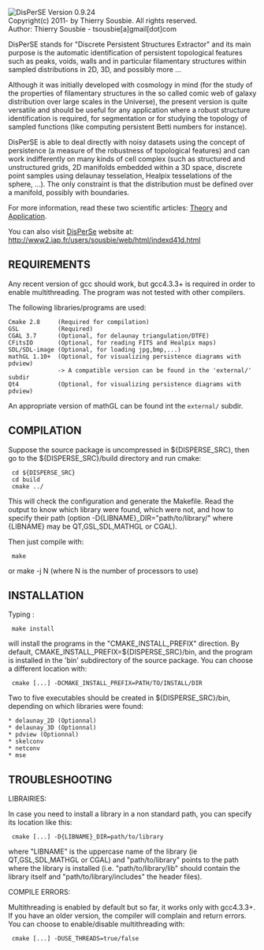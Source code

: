 ![DisPerSE](https://github.com/thierry-sousbie/DisPerSE/blob/master/manual/web/images/logo.png "DisPerSE")
Version 0.9.24  
Copyright(c) 2011- by Thierry Sousbie. All rights reserved.  
Author: Thierry Sousbie - tsousbie[a]gmail[dot]com  

DisPerSE stands for "Discrete Persistent Structures Extractor" and its main purpose is the automatic identification of persistent topological features such as peaks, voids, walls and in particular filamentary structures within sampled distributions in 2D, 3D, and possibly more ...

Although it was initially developed with cosmology in mind (for the study of the properties of filamentary structures in the so called comic web of galaxy distribution over large scales in the Universe), the present version is quite versatile and should be useful for any application where a robust structure identification is required, for segmentation or for studying the topology of sampled functions (like computing persistent Betti numbers for instance).

DisPerSE is able to deal directly with noisy datasets using the concept of persistence (a measure of the robustness of topological features) and can work indifferently on many kinds of cell complex (such as structured and unstructured grids, 2D manifolds embedded within a 3D space, discrete point samples using delaunay tesselation, Healpix tesselations of the sphere, ...). The only constraint is that the distribution must be defined over a manifold, possibly with boundaries. 

For more information, read these two scientific articles: [Theory](http://adsabs.harvard.edu/abs/2011MNRAS.414..350S "DisPerSE Theory article") and [Application](http://adsabs.harvard.edu/abs/2011MNRAS.414..384S "DisPerSE Application article").

You can also visit [DisPerSe](http://www2.iap.fr/users/sousbie/web/html/indexd41d.html) website at: http://www2.iap.fr/users/sousbie/web/html/indexd41d.html

REQUIREMENTS
------------

Any recent version of gcc should work, but gcc4.3.3+ is required in order to enable multithreading. The program was not tested with other compilers.

The following libraries/programs are used:

    Cmake 2.8     (Required for compilation)
    GSL	          (Required)
    CGAL 3.7      (Optional, for delaunay triangulation/DTFE)
    CFitsIO       (Optional, for reading FITS and Healpix maps)
    SDL/SDL-image (Optional, for loading jpg,bmp,...)
    mathGL 1.10+  (Optional, for visualizing persistence diagrams with pdview)
                  -> A compatible version can be found in the 'external/' subdir
    Qt4    	      (Optional, for visualizing persistence diagrams with pdview)

An appropriate version of mathGL can be found int the `external/` subdir.

COMPILATION
-----------

Suppose the source package is uncompressed in ${DISPERSE_SRC}, then go to the ${DISPERSE_SRC}/build directory and run cmake:
   
     cd ${DISPERSE_SRC}
     cd build
     cmake ../

This will check the configuration and generate the Makefile. Read the output to know which library were found, which were not, and how to specify their path (option -D{LIBNAME}_DIR="path/to/library/" where {LIBNAME} may be QT,GSL,SDL,MATHGL or CGAL).

Then just compile with:

     make
  or 
     make -j N (where N is the number of processors to use)


INSTALLATION
------------

Typing :

     make install

will install the programs in the "CMAKE_INSTALL_PREFIX" direction. By default, CMAKE_INSTALL_PREFIX=${DISPERSE_SRC}/bin, and the program is installed in the 'bin' subdirectory of the source package.
You can choose a different location with:

     cmake [...] -DCMAKE_INSTALL_PREFIX=PATH/TO/INSTALL/DIR

Two to five executables should be created in ${DISPERSE_SRC}/bin, depending on which libraries were found:

    * delaunay_2D (Optionnal)
    * delaunay_3D (Optionnal)
    * pdview (Optionnal)
    * skelconv
    * netconv
    * mse


TROUBLESHOOTING
---------------

LIBRAIRIES:

In case you need to install a library in a non standard path, you can specify its location like this:
   
     cmake [...] -D{LIBNAME}_DIR=path/to/library

where "LIBNAME" is the uppercase name of the library (ie QT,GSL,SDL,MATHGL or CGAL) and "path/to/library" points to the path where the library is installed (i.e. "path/to/library/lib" should contain the library itself and "path/to/library/includes" the header files).

COMPILE ERRORS:

Multithreading is enabled by default but so far, it works only with gcc4.3.3+. If you have an older version, the compiler will complain and return errors. You can choose to enable/disable multithreading with:
 
     cmake [...] -DUSE_THREADS=true/false
